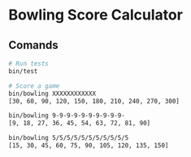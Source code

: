 Bowling Score Calculator
========================

## Comands
```bash
# Run tests
bin/test

# Score a game
bin/bowling XXXXXXXXXXXX
[30, 60, 90, 120, 150, 180, 210, 240, 270, 300]

bin/bowling 9-9-9-9-9-9-9-9-9-9-
[9, 18, 27, 36, 45, 54, 63, 72, 81, 90]

bin/bowling 5/5/5/5/5/5/5/5/5/5/5
[15, 30, 45, 60, 75, 90, 105, 120, 135, 150]
```
